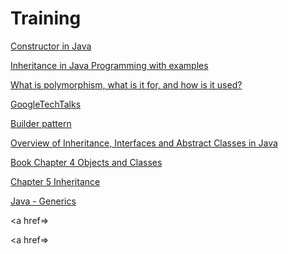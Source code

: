 # Training


<a href=https://www.javatpoint.com/java-constructor>Constructor in Java</a>

<a href=https://beginnersbook.com/2013/03/inheritance-in-java/>Inheritance in Java Programming with examples</a>

<a href=https://stackoverflow.com/questions/1031273/what-is-polymorphism-what-is-it-for-and-how-is-it-used>What is polymorphism, what is it for, and how is it used?</a>

<a href=https://www.youtube.com/user/googletechtalks>GoogleTechTalks</a>

<a href=https://en.wikipedia.org/wiki/Builder_pattern>Builder pattern</a>

<a href=https://medium.com/@isaacjumba/overview-of-inheritance-interfaces-and-abstract-classes-in-java-3fe22404baf8>Overview of Inheritance, Interfaces and Abstract Classes in Java</a>

<a href=https://www.safaribooksonline.com/library/view/core-java-volume/9780135167199/chapter4.xhtml#chapter4>Book Chapter 4
Objects and Classes</a>

<a href=https://www.safaribooksonline.com/library/view/core-java-volume/9780135167199/chapter5.xhtml#sec5_3>Chapter 5
Inheritance</a>

<a href=https://www.tutorialspoint.com/java/java_generics.htm>Java - Generics</a>

<a href=></a>

<a href=></a>
